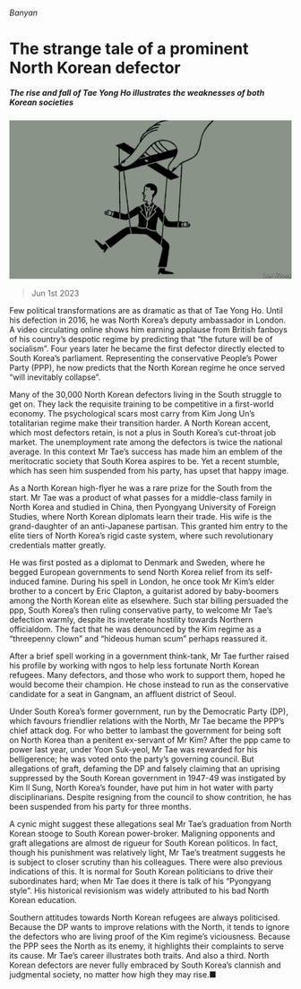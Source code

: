 ###### Banyan

# The strange tale of a prominent North Korean defector 

##### The rise and fall of Tae Yong Ho illustrates the weaknesses of both Korean societies 

![image](images/20230603_ASD001.jpg) 

> Jun 1st 2023 

Few political transformations are as dramatic as that of Tae Yong Ho. Until his defection in 2016, he was North Korea’s deputy ambassador in London. A video circulating online shows him earning applause from British fanboys of his country’s despotic regime by predicting that “the future will be of socialism”. Four years later he became the first defector directly elected to South Korea’s parliament. Representing the conservative People’s Power Party (PPP), he now predicts that the North Korean regime he once served “will inevitably collapse”.

Many of the 30,000 North Korean defectors living in the South struggle to get on. They lack the requisite training to be competitive in a first-world economy. The psychological scars most carry from Kim Jong Un’s totalitarian regime make their transition harder. A North Korean accent, which most defectors retain, is not a plus in South Korea’s cut-throat job market. The unemployment rate among the defectors is twice the national average. In this context Mr Tae’s success has made him an emblem of the meritocratic society that South Korea aspires to be. Yet a recent stumble, which has seen him suspended from his party, has upset that happy image.

As a North Korean high-flyer he was a rare prize for the South from the start. Mr Tae was a product of what passes for a middle-class family in North Korea and studied in China, then Pyongyang University of Foreign Studies, where North Korean diplomats learn their trade. His wife is the grand-daughter of an anti-Japanese partisan. This granted him entry to the elite tiers of North Korea’s rigid caste system, where such revolutionary credentials matter greatly.

He was first posted as a diplomat to Denmark and Sweden, where he begged European governments to send North Korea relief from its self-induced famine. During his spell in London, he once took Mr Kim’s elder brother to a concert by Eric Clapton, a guitarist adored by baby-boomers among the North Korean elite as elsewhere. Such star billing persuaded the ppp, South Korea’s then ruling conservative party, to welcome Mr Tae’s defection warmly, despite its inveterate hostility towards Northern officialdom. The fact that he was denounced by the Kim regime as a “threepenny clown” and “hideous human scum” perhaps reassured it.

After a brief spell working in a government think-tank, Mr Tae further raised his profile by working with ngos to help less fortunate North Korean refugees. Many defectors, and those who work to support them, hoped he would become their champion. He chose instead to run as the conservative candidate for a seat in Gangnam, an affluent district of Seoul.

Under South Korea’s former government, run by the Democratic Party (DP), which favours friendlier relations with the North, Mr Tae became the PPP’s chief attack dog. For who better to lambast the government for being soft on North Korea than a penitent ex-servant of Mr Kim? After the ppp came to power last year, under Yoon Suk-yeol, Mr Tae was rewarded for his belligerence; he was voted onto the party’s governing council. But allegations of graft, defaming the DP and falsely claiming that an uprising suppressed by the South Korean government in 1947-49 was instigated by Kim Il Sung, North Korea’s founder, have put him in hot water with party disciplinarians. Despite resigning from the council to show contrition, he has been suspended from his party for three months. 

A cynic might suggest these allegations seal Mr Tae’s graduation from North Korean stooge to South Korean power-broker. Maligning opponents and graft allegations are almost de rigueur for South Korean politicos. In fact, though his punishment was relatively light, Mr Tae’s treatment suggests he is subject to closer scrutiny than his colleagues. There were also previous indications of this. It is normal for South Korean politicians to drive their subordinates hard; when Mr Tae does it there is talk of his “Pyongyang style”. His historical revisionism was widely attributed to his bad North Korean education. 

Southern attitudes towards North Korean refugees are always politicised. Because the DP wants to improve relations with the North, it tends to ignore the defectors who are living proof of the Kim regime’s viciousness. Because the PPP sees the North as its enemy, it highlights their complaints to serve its cause. Mr Tae’s career illustrates both traits. And also a third. North Korean defectors are never fully embraced by South Korea’s clannish and judgmental society, no matter how high they may rise.■






